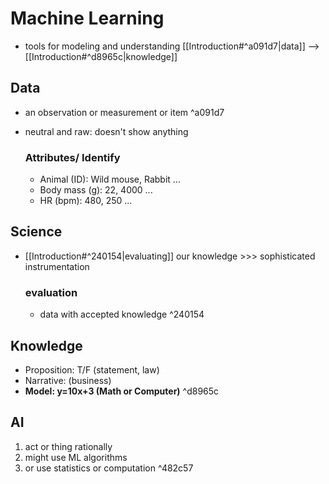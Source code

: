 # Machine Learning
- tools for modeling and understanding [[Introduction#^a091d7|data]] --> [[Introduction#^d8965c|knowledge]]

## Data
- an observation or measurement or item ^a091d7
- neutral and raw: doesn't show anything

	### Attributes/ Identify
	- Animal (ID): Wild mouse, Rabbit ...
	- Body mass (g): 22, 4000 ...
	- HR (bpm): 480, 250 ...

## Science
- [[Introduction#^240154|evaluating]] our knowledge >>> sophisticated instrumentation

	### evaluation
	- data with accepted knowledge  ^240154


## Knowledge
- Proposition: T/F (statement, law)
- Narrative: (business)
- **Model: y=10x+3 (Math or Computer)** ^d8965c

## AI
1. act or thing rationally
1. might use ML algorithms
1. or use statistics or computation   ^482c57


